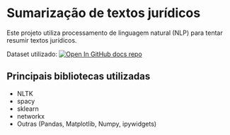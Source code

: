 # Sumarização de textos jurídicos

Este projeto utiliza processamento de linguagem natural (NLP) para tentar resumir textos jurídicos.

<!-- [rulingbr](https://github.com/diego-feijo/rulingbr/)  -->
Dataset utilizado: <a href="https://github.com/diego-feijo/rulingbr" target="_parent"><img src="https://img.shields.io/github/stars/diego-feijo/rulingbr?affiliations=OWNER&color=gray&label=github%20rulingbr&logoColor=gray&style=social" alt="Open In GitHub docs repo"/></a>

## Principais bibliotecas utilizadas
- NLTK
- spacy
- sklearn
- networkx
- Outras (Pandas, Matplotlib, Numpy, ipywidgets)


<!-- 
""" Lista de afazeres:

1 - Refatorar generate_summary com o objetivo de:
  a. Jogar a separação de sentenças em uma função externa
  b. Deixar o DataFrame() o + perto possível do início da função
  c. Tratar a parte de escolher o algoritmo e oque vem depois para funcionar com qualquer algoritmo
  d. Melhorar a visualização final com negrito nas palavras mais pontuadas
  e. Melhorar a visualização no final colocando a pontuação com o gold
  f. Colocar taxa em % em vez de top_n (opicional)

2. Pesquisar sobre algoritmos:
  a. Bush Path Node
  b. Similaridade Agregada

3. Observar código 09b_sumarização do professor

4. Entender código 09a_sumarização por completo

5. Mergir esse projeto com o Rodemark
""" -->


